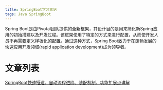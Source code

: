 ```yaml
---
title: SpringBoot学习笔记
tags: Java SpringBoot
---
```


Spring Boot是由Pivotal团队提供的全新框架，其设计目的是用来简化新Spring应用的初始搭建以及开发过程。该框架使用了特定的方式来进行配置，从而使开发人员不再需要定义样板化的配置。通过这种方式，Spring Boot致力于在蓬勃发展的快速应用开发领域(rapid application development)成为领导者。

# 文章列表

[SpringBoot快速搭建、自动流程进阶、装配机制、功能扩展点详解](https://baijiahao.baidu.com/s?id=1710584960591919459&wfr=spider&for=pc)
